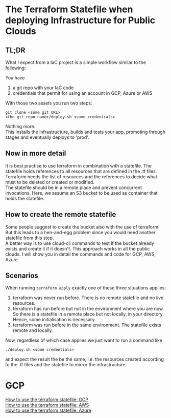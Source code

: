 # The Terraform Statefile when deploying Infrastructure for Public Clouds

    
    
## TL;DR
What I expect from a IaC project is a simple workflow similar to the following:  

You have
1. a git repo with your IaC code
2. credentials that permit for using an account in GCP, Azure or AWS  

With those two assets you run two steps:

```
git clone <some git URL>
<the git repo name>/deploy.sh <some credentials>
```

Nothing more.  
This installs the infrastructure, builds and tests your app, promoting
through stages and eventually deploys to 'prod'.



## Now in more detail

It is best practise to use terraform in combination with a statefile.
The statefile holds references to all resources that are defined in the .tf files.
Terraform needs the list of resources and the references to decide what must to be
deleted or created or modified.  
The statefile should be in a remote place and prevent concurrent invocations.
Here, we assume an S3 bucket to be used as container that holds the statefile.

## How to create the remote statefile
Some people suggest to create the bucket also with the use of terraform.
But this leads to a hen-and-egg problem since you would need another statefile from this step.  
A better way is to use cloud-cli commands to test if the bucket already exists and create it if it doesn't.
This approach works in all the public clouds. I will show you in detail the commands and code for GCP, AWS, Azure.

## Scenarios
When running `terraform apply` exactly one of these three situations applies:
1. terraform was never run before. There is no remote statefile and no live resources.
2. terraform has run before but not in the environment where you are now. So there is a statefile in a remote place but not locally, in your directory. Hence, some initialisation is necessary.
3. terraform was run before in the same environment. The statefile exists remote and locally.

Now, regardless of which case applies we just want to run a command like
```
./deploy.sh <some credentials>
```
and expect the result the be the same, i.e. the resources created according to the .tf files and the statefile to
mirror the infrastructure.

# GCP
[How to use the terraform statefile: GCP](/terraform-statefile-gcp)  
[How to use the terraform statefile: AWS](/terraform-statefile-aws)  
[How to use the terraform statefile: Azure](/terraform-statefile-azure)  
